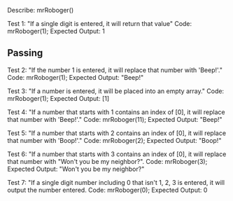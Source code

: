 Describe: mrRoboger()


Test 1: "If a single digit is entered, it will return that value"
Code: mrRoboger(1);
Expected Output: 1

## Passing

Test 2: "If the number 1 is entered, it will replace that number with 'Beep!'."
Code: mrRoboger(1);
Expected Output: "Beep!"

Test 3: "If a number is entered, it will be placed into an empty array."
Code: mrRoboger(1);
Expected Output: [1]

Test 4: "If a number that starts with 1 contains an index of [0], it will replace that number with 'Beep!'."
Code: mrRoboger(11);
Expected Output: "Beep!"

Test 5: "If a number that starts with 2 contains an index of [0], it will replace that number with 'Boop!'."
Code: mrRoboger(2);
Expected Output: "Boop!"

Test 6: "If a number that starts with 3 contains an index of [0], it will replace that number with "Won't you be my neighbor?".
Code: mrRoboger(3);
Expected Output: "Won't you be my neighbor?"

Test 7: "If a single digit number including 0 that isn't 1, 2, 3 is entered, it will output the number entered.
Code: mrRoboger(0);
Expected Output: 0